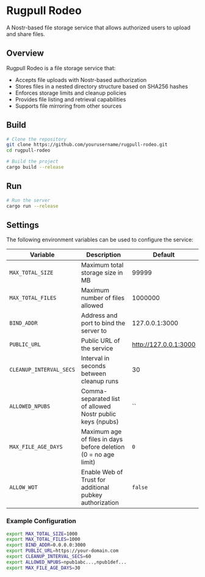 # Rugpull Rodeo

A Nostr-based file storage service that allows authorized users to upload and share files.

## Overview

Rugpull Rodeo is a file storage service that:
- Accepts file uploads with Nostr-based authorization
- Stores files in a nested directory structure based on SHA256 hashes
- Enforces storage limits and cleanup policies
- Provides file listing and retrieval capabilities
- Supports file mirroring from other sources

## Build

```bash
# Clone the repository
git clone https://github.com/yourusername/rugpull-rodeo.git
cd rugpull-rodeo

# Build the project
cargo build --release
```

## Run

```bash
# Run the server
cargo run --release
```

## Settings

The following environment variables can be used to configure the service:

| Variable | Description | Default |
|----------|-------------|---------|
| `MAX_TOTAL_SIZE` | Maximum total storage size in MB | 99999 |
| `MAX_TOTAL_FILES` | Maximum number of files allowed | 1000000 |
| `BIND_ADDR` | Address and port to bind the server to | 127.0.0.1:3000 |
| `PUBLIC_URL` | Public URL of the service | http://127.0.0.1:3000 |
| `CLEANUP_INTERVAL_SECS` | Interval in seconds between cleanup runs | 30 |
| `ALLOWED_NPUBS` | Comma-separated list of allowed Nostr public keys (npubs) | `` |
| `MAX_FILE_AGE_DAYS` | Maximum age of files in days before deletion (0 = no age limit) | `0` |
| `ALLOW_WOT` | Enable Web of Trust for additional pubkey authorization | `false` |

### Example Configuration

```bash
export MAX_TOTAL_SIZE=1000
export MAX_TOTAL_FILES=1000
export BIND_ADDR=0.0.0.0:3000
export PUBLIC_URL=https://your-domain.com
export CLEANUP_INTERVAL_SECS=60
export ALLOWED_NPUBS=npub1abc...,npub1def...
export MAX_FILE_AGE_DAYS=30
``` 